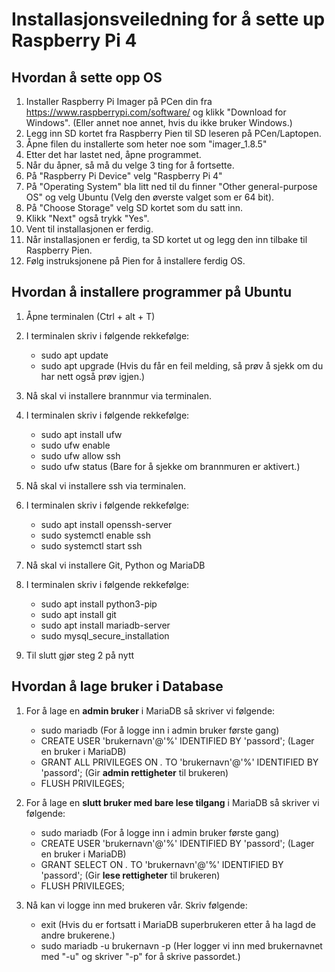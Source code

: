 # Installasjonsveiledning for å sette up Raspberry Pi 4


## Hvordan å sette opp OS

1. Installer Raspberry Pi Imager på PCen din fra https://www.raspberrypi.com/software/ og klikk "Download for Windows". (Eller annet noe annet, hvis du ikke bruker Windows.)
2. Legg inn SD kortet fra Raspberry Pien til SD leseren på PCen/Laptopen.
3. Åpne filen du installerte som heter noe som "imager_1.8.5"
4. Etter det har lastet ned, åpne programmet.
5. Når du åpner, så må du velge 3 ting for å fortsette.
6. På "Raspberry Pi Device" velg "Raspberry Pi 4"
7. På "Operating System" bla litt ned til du finner "Other general-purpose OS" og velg Ubuntu (Velg den øverste valget som er 64 bit).
8. På "Choose Storage" velg SD kortet som du satt inn.
9. Klikk "Next" også trykk "Yes".
10. Vent til installasjonen er ferdig.
11. Når installasjonen er ferdig, ta SD kortet ut og legg den inn tilbake til Raspberry Pien.
12. Følg instruksjonene på Pien for å installere ferdig OS.

## Hvordan å installere programmer på Ubuntu

1. Åpne terminalen (Ctrl + alt + T)
2. I terminalen skriv i følgende rekkefølge:
   - sudo apt update
   - sudo apt upgrade (Hvis du får en feil melding, så prøv å sjekk om du har nett også prøv igjen.)
   
4. Nå skal vi installere brannmur via terminalen.
5. I terminalen skriv i følgende rekkefølge:
   - sudo apt install ufw
   - sudo ufw enable
   - sudo ufw allow ssh
   - sudo ufw status (Bare for å sjekke om brannmuren er aktivert.)

6. Nå skal vi installere ssh via terminalen.
7. I terminalen skriv i følgende rekkefølge:
   - sudo apt install openssh-server
   - sudo systemctl enable ssh
   - sudo systemctl start ssh
  
8. Nå skal vi installere Git, Python og MariaDB
9. I terminalen skriv i følgende rekkefølge:
    - sudo apt install python3-pip
    - sudo apt install git
    - sudo apt install mariadb-server
    - sudo mysql_secure_installation
  
10. Til slutt gjør steg 2 på nytt

## Hvordan å lage bruker i Database

1. For å lage en **admin bruker** i MariaDB så skriver vi følgende:
   - sudo mariadb (For å logge inn i admin bruker første gang)
   - CREATE USER 'brukernavn'@'%' IDENTIFIED BY 'passord'; (Lager en bruker i MariaDB)
   - GRANT ALL PRIVILEGES ON *.* TO 'brukernavn'@'%' IDENTIFIED BY 'passord'; (Gir **admin rettigheter** til brukeren)
   - FLUSH PRIVILEGES;
  
2. For å lage en **slutt bruker med bare lese tilgang** i MariaDB så skriver vi følgende:
   - sudo mariadb (For å logge inn i admin bruker første gang)
   - CREATE USER 'brukernavn'@'%' IDENTIFIED BY 'passord'; (Lager en bruker i MariaDB)
   - GRANT SELECT ON *.* TO 'brukernavn'@'%' IDENTIFIED BY 'passord'; (Gir **lese rettigheter** til brukeren)
   - FLUSH PRIVILEGES;

3. Nå kan vi logge inn med brukeren vår. Skriv følgende:
   - exit (Hvis du er fortsatt i MariaDB superbrukeren etter å ha lagd de andre brukerene.)
   - sudo mariadb -u brukernavn -p (Her logger vi inn med brukernavnet med "-u" og skriver "-p" for å skrive passordet.)
  




   

   
